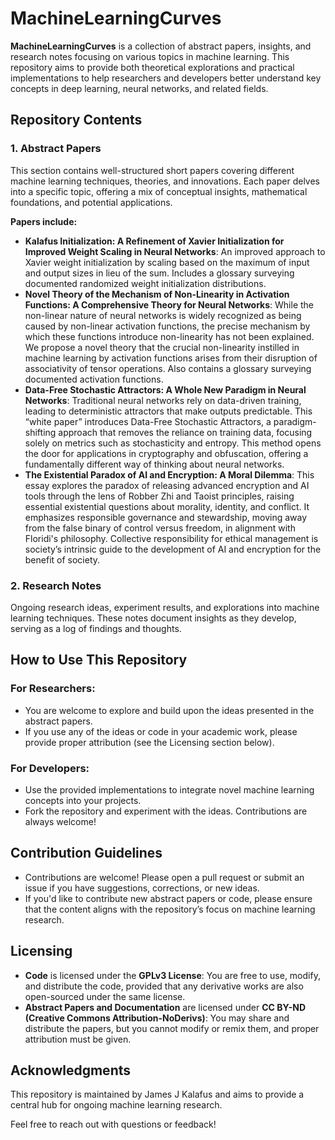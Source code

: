 # MachineLearningCurves

**MachineLearningCurves** is a collection of abstract papers, insights, and research notes focusing on various topics in machine learning. This repository aims to provide both theoretical explorations and practical implementations to help researchers and developers better understand key concepts in deep learning, neural networks, and related fields.

## Repository Contents

### 1. **Abstract Papers**
This section contains well-structured short papers covering different machine learning techniques, theories, and innovations. Each paper delves into a specific topic, offering a mix of conceptual insights, mathematical foundations, and potential applications.

**Papers include:**
- **Kalafus Initialization: A Refinement of Xavier Initialization for Improved Weight Scaling in Neural Networks**: An improved approach to Xavier weight initialization by scaling based on the maximum of input and output sizes in lieu of the sum. Includes a glossary surveying documented randomized weight initialization distributions.
- **Novel Theory of the Mechanism of Non-Linearity in Activation Functions: A Comprehensive Theory for Neural Networks**: While the non-linear nature of neural networks is widely recognized as being caused by non-linear activation functions, the precise mechanism by which these functions introduce non-linearity has not been explained. We propose a novel theory that the crucial non-linearity instilled in machine learning by activation functions arises from their disruption of associativity of tensor operations. Also contains a glossary surveying documented activation functions.
- **Data-Free Stochastic Attractors: A Whole New Paradigm in Neural Networks**: Traditional neural networks rely on data-driven training, leading to deterministic attractors that make outputs predictable. This “white paper” introduces Data-Free Stochastic Attractors, a paradigm-shifting approach that removes the reliance on training data, focusing solely on metrics such as stochasticity and entropy. This method opens the door for applications in cryptography and obfuscation, offering a fundamentally different way of thinking about neural networks.
- **The Existential Paradox of AI and Encryption: A Moral Dilemma**: This essay explores the paradox of releasing advanced encryption and AI tools through the lens of Robber Zhi and Taoist principles, raising essential existential questions about morality, identity, and conflict. It emphasizes responsible governance and stewardship, moving away from the false binary of control versus freedom, in alignment with Floridi's philosophy. Collective responsibility for ethical management is society’s intrinsic guide to the development of AI and encryption for the benefit of society.

### 2. **Research Notes**
Ongoing research ideas, experiment results, and explorations into machine learning techniques. These notes document insights as they develop, serving as a log of findings and thoughts.

## How to Use This Repository

### For Researchers:
- You are welcome to explore and build upon the ideas presented in the abstract papers.
- If you use any of the ideas or code in your academic work, please provide proper attribution (see the Licensing section below).

### For Developers:
- Use the provided implementations to integrate novel machine learning concepts into your projects.
- Fork the repository and experiment with the ideas. Contributions are always welcome!

## Contribution Guidelines
- Contributions are welcome! Please open a pull request or submit an issue if you have suggestions, corrections, or new ideas.
- If you'd like to contribute new abstract papers or code, please ensure that the content aligns with the repository’s focus on machine learning research.

## Licensing

- **Code** is licensed under the **GPLv3 License**: You are free to use, modify, and distribute the code, provided that any derivative works are also open-sourced under the same license.
- **Abstract Papers and Documentation** are licensed under **CC BY-ND (Creative Commons Attribution-NoDerivs)**: You may share and distribute the papers, but you cannot modify or remix them, and proper attribution must be given.

## Acknowledgments
This repository is maintained by James J Kalafus and aims to provide a central hub for ongoing machine learning research.

Feel free to reach out with questions or feedback!
